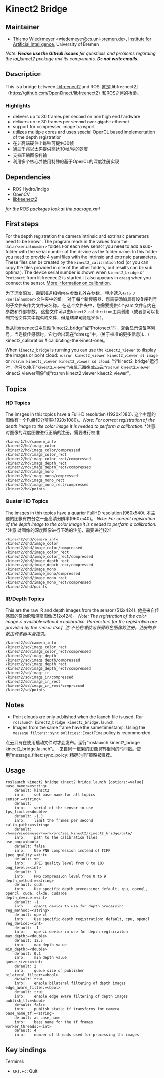 # Kinect2 Bridge

## Maintainer

- [Thiemo Wiedemeyer](https://ai.uni-bremen.de/team/thiemo_wiedemeyer) <<wiedemeyer@cs.uni-bremen.de>>, [Institute for Artificial Intelligence](http://ai.uni-bremen.de/), University of Bremen

*Note:* ***Please use the GitHub issues*** *for questions and problems regarding the iai_kinect2 package and its components.* ***Do not write emails.***

## Description

This is a bridge between [libfreenect2](https://github.com/OpenKinect/libfreenect2) and ROS.
这是[libfreenect2]（https://github.com/OpenKinect/libfreenect2）和ROS之间的桥梁。

### Highlights

- delivers up to 30 frames per second on non high end hardware
- delivers up to 30 frames per second over gigabit ethernet
- support for compressed image transport
- utilizes multiple cores and uses special OpenCL based implementation of the depth registration
- 在非高端硬件上每秒可提供30帧
- 通过千兆以太网提供高达30帧/秒的速度
- 支持压缩图像传输
- 利用多个核心并使用特殊的基于OpenCL的深度注册实现

## Dependencies

- ROS Hydro/Indigo
- OpenCV
- [libfreenect2](https://github.com/OpenKinect/libfreenect2)

*for the ROS packages look at the package.xml*

## First steps

For the depth registration the camera intrinsic and extrinsic parameters need to be known. The program reads in the values from the `data/<serialnumber>` folder. For each new sensor you need to add a sub-folder with the serial number of the device as the folder name. In this folder you need to provide 4 yaml files with the intrinsic and extrinsic parameters. These files can be created by the `kinect2_calibration` tool (or you can copy the files provided in one of the other folders, but results can be sub optimal). The device serial number is shown when `kinect2_bridge` or `Protonect` from libfreenect2 is started, it also appears in `dmesg` when you connect the sensor. [More information on calibration](../kinect2_calibration#calibrating-the-kinect-one).

为了深度配准，需要知道相机内在参数和外在参数。 程序读入`data / <serialnumber>`文件夹中的值。 对于每个新传感器，您需要添加具有设备序列号的子文件夹作为文件夹名称。 在这个文件夹中，您需要提供4个yaml文件与内在参数和外部参数。 这些文件可以由`kinect2_calibration`工具创建（或者您可以复制其他文件夹中提供的文件，但是结果可能是次优）。

当从libfreenect2中启动“kinect2_bridge”或“Protonect”时，就会显示设备序列号，当连接传感器时，它也会出现在“dmesg”中。(关于校准的更多信息)(. . / kinect2_calibration # calibrating-the-kinect-one)。


When `kinect2_bridge` is running you can use the `kinect2_viewer` to display the images or point cloud: `rosrun kinect2_viewer kinect2_viewer sd image` or `rosrun kinect2_viewer kinect2_viewer sd cloud`.
当“kinect2_bridge”运行时，你可以使用“kinect2_viewer”来显示图像或点云:“rosrun kinect2_viewer kinect2_viewer图像”或“rosrun kinect2_viewer kinect2_viewer”。
## Topics

### HD Topics

The images in this topics have a FullHD resolution (1920x1080).
这个主题的图像有一个FullHD分辨率(1920x1080)。
*Note: For correct registration of the depth image to the color image it is needed to perform a calibration.*
*注意:对图像的深度图像进行正确的注册，需要进行校准

```
/kinect2/hd/camera_info
/kinect2/hd/image_color
/kinect2/hd/image_color/compressed
/kinect2/hd/image_color_rect
/kinect2/hd/image_color_rect/compressed
/kinect2/hd/image_depth_rect
/kinect2/hd/image_depth_rect/compressed
/kinect2/hd/image_mono
/kinect2/hd/image_mono/compressed
/kinect2/hd/image_mono_rect
/kinect2/hd/image_mono_rect/compressed
/kinect2/hd/points
```

### Quater HD Topics

The images in this topics have a quarter FullHD resolution (960x540).
本主题的图像有四分之一全高清分辨率(960x540)。
*Note: For correct registration of the depth image to the color image it is needed to perform a calibration.*
*注意:对图像的深度图像进行正确的注册，需要进行校准
```
/kinect2/qhd/camera_info
/kinect2/qhd/image_color
/kinect2/qhd/image_color/compressed
/kinect2/qhd/image_color_rect
/kinect2/qhd/image_color_rect/compressed
/kinect2/qhd/image_depth_rect
/kinect2/qhd/image_depth_rect/compressed
/kinect2/qhd/image_mono
/kinect2/qhd/image_mono/compressed
/kinect2/qhd/image_mono_rect
/kinect2/qhd/image_mono_rect/compressed
/kinect2/qhd/points
```

### IR/Depth Topics

This are the raw IR and depth images from the sensor (512x424).
他是来自传感器的原始IR和深度图像(512x424)。
*Note: The registration of the color image is available without a calibration. Parameters for the registration are provided by the sensor itself.*
*注:不经校准就可获得彩色图像的注册。注册的参数由传感器本身提供。*
```
/kinect2/sd/camera_info
/kinect2/sd/image_color_rect
/kinect2/sd/image_color_rect/compressed
/kinect2/sd/image_depth
/kinect2/sd/image_depth/compressed
/kinect2/sd/image_depth_rect
/kinect2/sd/image_depth_rect/compressed
/kinect2/sd/image_ir
/kinect2/sd/image_ir/compressed
/kinect2/sd/image_ir_rect
/kinect2/sd/image_ir_rect/compressed
/kinect2/sd/points
```

## Notes

- Point clouds are only published when the launch file is used. Run `roslaunch kinect2_bridge kinect2_bridge.launch`.
- Images from the same frame have the same timestamp. Using the `message_filters::sync_policies::ExactTime` policy is recommended.


点云只有在使用启动文件时才会发布。运行“roslaunch kinect2_bridge kinect2_bridge.launch”。
-来自同一框架的图像具有相同的时间戳。使用“message_filter::sync_policy::精确时间”策略被推荐。

## Usage

```
roslaunch kinect2_bridge kinect2_bridge.launch [options:=value]
base_name:=<string>
    default: kinect2
    info:    set base name for all topics
sensor:=<string>
    default:
    info:    serial of the sensor to use
fps_limit:=<double>
    default: -1.0
    info:    limit the frames per second
calib_path:=<string>
    default: /home/wiedemeyer/work/src/iai_kinect2/kinect2_bridge/data/
    info:    path to the calibration files
use_png:=<bool>
    default: false
    info:    Use PNG compression instead of TIFF
jpeg_quality:=<int>
    default: 90
    info:    JPEG quality level from 0 to 100
png_level:=<int>
    default: 1
    info:    PNG compression level from 0 to 9
depth_method:=<string>
    default: cuda
    info:    Use specific depth processing: default, cpu, opengl, opencl, cuda, clkde, cudakde
depth_device:=<int>
    default: -1
    info:    openCL device to use for depth processing
reg_method:=<string>
    default: opencl
    info:    Use specific depth registration: default, cpu, opencl
reg_device:=<int>
    default: -1
    info:    openCL device to use for depth registration
max_depth:=<double>
    default: 12.0
    info:    max depth value
min_depth:=<double>
    default: 0.1
    info:    min depth value
queue_size:=<int>
    default: 2
    info:    queue size of publisher
bilateral_filter:=<bool>
    default: true
    info:    enable bilateral filtering of depth images
edge_aware_filter:=<bool>
    default: true
    info:    enable edge aware filtering of depth images
publish_tf:=<bool>
    default: false
    info:    publish static tf transforms for camera
base_name_tf:=<string>
    default: as base_name
    info:    base name for the tf frames
worker_threads:=<int>
    default: 4
    info:    number of threads used for processing the images
```

## Key bindings

Terminal:
- `CRTL`+`c`: Quit

